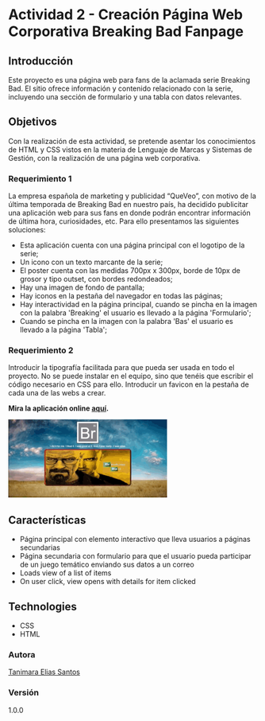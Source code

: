 # Actividad 2 - Creación Página Web Corporativa Breaking Bad Fanpage

## Introducción

Este proyecto es una página web para fans de la aclamada serie Breaking Bad. El sitio ofrece información y contenido relacionado con la serie, incluyendo una sección de formulario y una tabla con datos relevantes.

## Objetivos

Con la realización de esta actividad, se pretende asentar los conocimientos de HTML y CSS vistos en la materia de Lenguaje de Marcas y Sistemas de Gestión, con la realización de una página web corporativa.

### Requerimiento 1
La empresa española de marketing y publicidad “QueVeo”, con motivo de la última temporada de Breaking Bad en nuestro país, ha decidido publicitar una aplicación web para sus fans en donde podrán encontrar información de última hora, curiosidades, etc. Para ello presentamos las siguientes soluciones:

- Esta aplicación cuenta con una página principal con el logotipo de la serie;
- Un icono con un texto marcante de la serie;
- El poster cuenta con las medidas 700px x 300px, borde de 10px de grosor y tipo outset, con bordes redondeados;
- Hay una imagen de fondo de pantalla;
- Hay iconos en la pestaña del navegador en todas las páginas;
- Hay interactividad en la página principal, cuando se pincha en la imagen con la palabra 'Breaking' el usuario es llevado a la página 'Formulario';
- Cuando se pincha en la imagen con la palabra 'Bas' el usuario es llevado a la página 'Tabla';

### Requerimiento 2
Introducir la tipografía facilitada para que pueda ser usada en todo el proyecto.
No se puede instalar en el equipo, sino que tenéis que escribir el código necesario en CSS para ello.
Introducir un favicon en la pestaña de cada una de las webs a crear.

**Mira la aplicación online [aquí](https://tanimaraeliassantos.github.io/breakingbadfanpage/).**

![Breaking Bad Showcase](img/breakingbadshowcase.gif)

## Características

- Página principal con elemento interactivo que lleva usuarios a páginas secundarias
- Página secundaria con formulario para que el usuario pueda participar de un juego temático enviando sus datos a un correo
- Loads view of a list of items
- On user click, view opens with details for item clicked

## Technologies

- CSS
- HTML

### Autora

[Tanimara Elias Santos](https://github.com/tanimaraeliassantos)

### Versión

1.0.0
 
